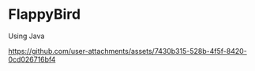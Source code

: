 # FlappyBird
Using Java

https://github.com/user-attachments/assets/7430b315-528b-4f5f-8420-0cd026716bf4
